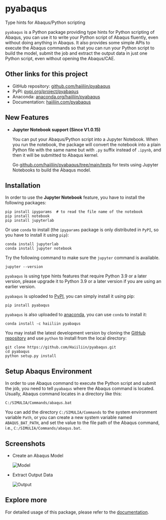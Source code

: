 # pyabaqus
 Type hints for Abaqus/Python scripting

`pyabaqus` is a Python package providing type hints for Python scripting of Abaqus, you can 
use it to write your Python script of Abaqus fluently, even without doing anything in Abaqus. 
It also provides some simple APIs to execute the Abaqus commands so that you can run your 
Python script to build the model, submit the job and extract the output data in just one 
Python script, even without opening the Abaqus/CAE. 

## Other links for this project

- GitHub repository: [github.com/haiiliin/pyabaqus](https://github.com/haiiliin/pyabaqus)
- PyPI: [pypi.org/project/pyabaqus](https://pypi.org/project/pyabaqus/)
- Anaconda: [anaconda.org/haiiliin/pyabaqus](https://anaconda.org/haiiliin/pyabaqus)
- Documentation: [haiiliin.com/pyabaqus](https://haiiliin.com/pyabaqus/)

## New Features

- **Jupyter Notebook support (Since V1.0.15)**
  
  You can put your Abaqus/Python script into a Jupyter Notebook.
  When you run the notebook, the package will convert the notebook into a plain Python file 
  with the same name but with `.py` suffix instead of `.ipynb`, and then it will be submitted 
  to Abaqus kernel. 

  Go [github.com/haiiliin/pyabaqus/tree/main/tests](https://github.com/haiiliin/pyabaqus/tree/main/tests/compression)
  for tests using Jupyter Notebooks to build the Abaqus model.

## Installation
 
In order to use the **Jupyter Notebook** feature, you have to install the following packages:
```shell
pip install ipyparams  # to read the file name of the notebook
pip install notebook
pip install jupyterlab
```
Or use `conda` to install (the `ipyparams` package is only distributed in `PyPI`, 
so you have to install it using `pip`):
```shell
conda install jupyterlab
conda install jupyter notebook
```

Try the following command to make sure the `jupyter` command is available. 
```shell
jupyter --version
```

`pyabaqus` is using type hints features that require Python 3.9 or a later version, 
please upgrade it to Python 3.9 or a later version if you are using an earlier version.

`pyabaqus` is uploaded to [PyPI](https://pypi.org/project/pyabaqus), you can simply install 
it using pip:
```shell
pip install pyabaqus
```

`pyabaqus` is also uploaded to [anaconda](https://anaconda.org/haiiliin/pyabaqus), you can use 
`conda` to install it:
```shell
conda install -c haiiliin pyabaqus
```

You may install the latest development version by cloning the 
[GitHub repository](https://github.com/Haiiliin/pyabaqus) and use `python` to install from 
the local directory:

```shell
git clone https://github.com/Haiiliin/pyabaqus.git
cd pyabaqus
python setup.py install
```

## Setup Abaqus Environment

In order to use Abaqus command to execute the Python script and submit the job, you need to tell
`pyabaqus` where the Abaqus command is located. Usually, Abaqus command locates in a directory like this:

```
C:/SIMULIA/Commands/abaqus.bat
```

You can add the directory `C:/SIMULIA/Commands` to the system environment variable `Path`, or you can create a new
system variable named `ABAQUS_BAT_PATH`, and set the value to the file path of the Abaqus command, i.e.,
`C:/SIMULIA/Commands/abaqus.bat`.

## Screenshots

- Create an Abaqus Model

  ![Model](https://github.com/Haiiliin/pyabaqus/blob/main/screenshots/Model.gif "Create an Abaqus Model")

- Extract Output Data

  ![Output](https://github.com/Haiiliin/pyabaqus/blob/main/screenshots/Output.gif "Extract Output Data")

## Explore more

For detailed usage of this package, please refer to the [documentation](https://haiiliin.com/pyabaqus/).
